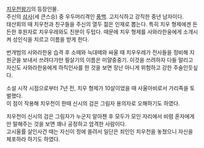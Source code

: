 [치우천왕기](%EC%B9%98%EC%9A%B0%EC%B2%9C%EC%99%95%EA%B8%B0.md)의 등장인물.  
주신의 [삼사](%EC%82%BC%EC%82%AC.md)(세 큰스승) 중 우두머리격인
[풍백](%ED%92%8D%EB%B0%B1.md). 고지식하고 강직한 중년 남자이다.  
태산회의 때 치우천과 친구들을 주신의 열두 젊은 인재로 뽑는다. 특히 치우 형제에겐 든든한 후원자로 치우우레와도 친분이 두텁다. 때문에 치우
형제를 사와라한웅에게 소개시켜 성인식을 치르고 이름을 받게 한다.

번개범의 사와라한웅 습격 후 소떼와 늑대떼와 싸울 때 치우우레가 전사들을 정비해 지원군을 보내서 쓰려다가만 필살기의 이름은 미얄중중기.
이것을 쓰려하자 다들 말리고 자신도 사와라한웅에게 하직인사를 한 것을 보면 장난 아니게 위험하고 강한 주술인듯싶다.  

소설 시작 시점으로부터 7년 전, 치우 형제가 10살이었을 때 사울아비로서 가리족을 토벌했다.  
이 점이 작용해 치우천이 한때 신시의 검은 그림자 용의자로 오해하기도 하였다.

치우천이 신시의 검은 그림자가 누군지 알아챈 후 모두가 모인 자리에서 비렴 혼자에게만 말해주는 것을 보면 꽤나 공정하고 엄격한 사람이다.  
고시울률 살인사건 때는 자신이 정에 쏠려서 일단은 죄인인 치우천을 놓쳤으니 자신을 체포하라 하기도 하였다.

